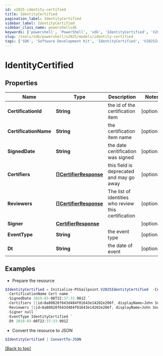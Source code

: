 ```yaml
---
id: v2025-identity-certified
title: IdentityCertified
pagination_label: IdentityCertified
sidebar_label: IdentityCertified
sidebar_class_name: powershellsdk
keywords: ['powershell', 'PowerShell', 'sdk', 'IdentityCertified', 'V2025IdentityCertified'] 
slug: /tools/sdk/powershell/v2025/models/identity-certified
tags: ['SDK', 'Software Development Kit', 'IdentityCertified', 'V2025IdentityCertified']
---
```



# IdentityCertified

## Properties

Name | Type | Description | Notes
------------ | ------------- | ------------- | -------------
**CertificationId** | **String** | the id of the certification item | [optional] 
**CertificationName** | **String** | the certification item name | [optional] 
**SignedDate** | **String** | the date ceritification was signed | [optional] 
**Certifiers** | [**[]CertifierResponse**](certifier-response) | this field is deprecated and may go away | [optional] 
**Reviewers** | [**[]CertifierResponse**](certifier-response) | The list of identities who review this certification | [optional] 
**Signer** | [**CertifierResponse**](certifier-response) |  | [optional] 
**EventType** | **String** | the event type | [optional] 
**Dt** | **String** | the date of event | [optional] 

## Examples

- Prepare the resource
```powershell
$IdentityCertified = Initialize-PSSailpoint.V2025IdentityCertified  -CertificationId 2c91808a77ff216301782327a50f09bf `
 -CertificationName Cert name `
 -SignedDate 2019-03-08T22:37:33.901Z `
 -Certifiers [{id=8a80828f643d484f01643e14202e206f, displayName=John Snow}] `
 -Reviewers [{id=8a80828f643d484f01643e14202e206f, displayName=John Snow}] `
 -Signer null `
 -EventType IdentityCertified `
 -Dt 2019-03-08T22:37:33.901Z
```

- Convert the resource to JSON
```powershell
$IdentityCertified | ConvertTo-JSON
```


[[Back to top]](#) 

